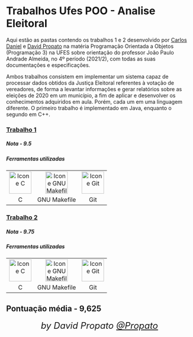 # Trabalhos Ufes POO - Analise Eleitoral

Aqui estão as pastas contendo os trabalhos 1 e 2 desenvolvido por <a href="https://github.com/paisdegales">Carlos Daniel</a> e <a href="https://github.com/Propato">David Propato</a> na matéria Programação Orientada a Objetos (Programação 3) na UFES sobre orientação do professor João Paulo Andrade Almeida, no 4º período (2021/2), com todas as suas documentações e especificações.

Ambos trabalhos consistem em implementar um sistema capaz de processar dados obtidos da Justiça Eleitoral referentes à votação de vereadores, de forma a levantar informações e gerar relatórios sobre as eleições de 2020 em um município, a fim de aplicar e desenvolver os conhecimentos adquiridos em aula. Porém, cada um em uma linguagem diferente.
O primeiro trabalho é implementado em Java, enquanto o segundo em C++.

### [Trabalho 1](./Trabalho-1-Java)

##### Nota - 9.5

##### Ferramentas utilizadas

<div style="display: inline_block">
    <table>
        <tr align="center">
            <td>
                <img alt="Icone C" title="C" height="60" src="https://user-images.githubusercontent.com/84464307/224509054-5fd43a1f-7330-4d0f-b066-25ff6df69f53.png">
            </td>
            <td>    
                <img alt="Icone GNU Makefile" title="GNU Makefile" height="60" src="https://user-images.githubusercontent.com/84464307/224509679-b957b786-f83a-403a-b088-7132a54bd024.svg">
            </td>
            <td>
                <img alt="Icone Git" title="Git" height="60" src="https://user-images.githubusercontent.com/84464307/224510001-3e60f54c-2a0a-4ae9-bee6-f5b10df9ecf1.svg">
            </td>
        </tr>
        <tr align="center">
            <td>
                C
            </td>
            <td>    
                GNU Makefile
            </td>
            <td>
                Git
            </td>
        </tr>
    </table>
</div>

### [Trabalho 2](./trabalho-2)

##### Nota - 9.75

##### Ferramentas utilizadas

<div style="display: inline_block">
    <table>
        <tr align="center">
            <td>
                <img alt="Icone C" title="C" height="60" src="https://user-images.githubusercontent.com/84464307/224509054-5fd43a1f-7330-4d0f-b066-25ff6df69f53.png">
            </td>
            <td>    
                <img alt="Icone GNU Makefile" title="GNU Makefile" height="60" src="https://user-images.githubusercontent.com/84464307/224509679-b957b786-f83a-403a-b088-7132a54bd024.svg">
            </td>
            <td>
                <img alt="Icone Git" title="Git" height="60" src="https://user-images.githubusercontent.com/84464307/224510001-3e60f54c-2a0a-4ae9-bee6-f5b10df9ecf1.svg">
            </td>
        </tr>
        <tr align="center">
            <td>
                C
            </td>
            <td>    
                GNU Makefile
            </td>
            <td>
                Git
            </td>
        </tr>
    </table>
</div>
  
## Pontuação média - 9,625

<h6 align="center"><font size="+2">by David Propato <a href="https://github.com/Propato">@Propato</a></font></h6>